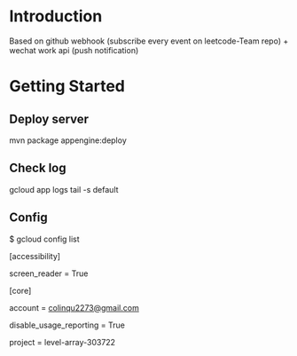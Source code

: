 
# Introduction

Based on github webhook (subscribe every event on leetcode-Team repo) + wechat work api (push notification)


# Getting Started 

## Deploy server 
mvn package appengine:deploy

## Check log
gcloud app logs tail -s default

## Config
$ gcloud config list

[accessibility]

screen_reader = True

[core]

account = colinqu2273@gmail.com

disable_usage_reporting = True

project = level-array-303722



